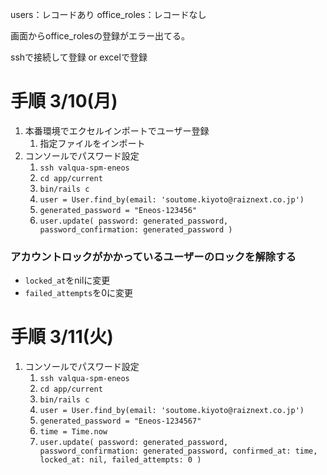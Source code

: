 users：レコードあり
office_roles：レコードなし

画面からoffice_rolesの登録がエラー出てる。

sshで接続して登録 or excelで登録


# 手順 3/10(月)
1. 本番環境でエクセルインポートでユーザー登録
	1. 指定ファイルをインポート
2. コンソールでパスワード設定
	1. `ssh valqua-spm-eneos`
	2. `cd app/current`
	3. `bin/rails c`
	4. `user = User.find_by(email: 'soutome.kiyoto@raiznext.co.jp')`
	5. `generated_password = "Eneos-123456"`
	6. `user.update( password: generated_password, password_confirmation: generated_password )`



### アカウントロックがかかっているユーザーのロックを解除する
- `locked_at`をnilに変更
- `failed_attempts`を0に変更

# 手順 3/11(火)
1. コンソールでパスワード設定
	1. `ssh valqua-spm-eneos`
	2. `cd app/current`
	3. `bin/rails c`
	4. `user = User.find_by(email: 'soutome.kiyoto@raiznext.co.jp')`
	5. `generated_password = "Eneos-1234567"`
	6. `time = Time.now`
	7. `user.update( password: generated_password, password_confirmation: generated_password, confirmed_at: time, locked_at: nil, failed_attempts: 0 )`
